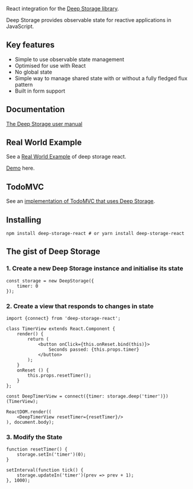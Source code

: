 React integration for the [Deep Storage library](https://github.com/deep-storage/deep-storage).

Deep Storage provides observable state for reactive applications in JavaScript.

## Key features

* Simple to use observable state management
* Optimised for use with React
* No global state
* Simple way to manage shared state with or without a fully fledged flux pattern
* Built in form support

## Documentation

[The Deep Storage user manual](https://deep-storage.gitbooks.io/deep-storage/content/)

## Real World Example

See a [Real World Example](https://github.com/deep-storage/examples/tree/master/react-saas) of
deep storage react.

[Demo](http://react-saas.surge.sh/) here.

## TodoMVC

See an [implementation of TodoMVC that uses Deep Storage](https://github.com/deep-storage/examples/tree/master/react-todomvc).

## Installing

    npm install deep-storage-react # or yarn install deep-storage-react

## The gist of Deep Storage

### 1. Create a new Deep Storage instance and initialise its state

    const storage = new DeepStorage({
        timer: 0
    });

### 2. Create a view that responds to changes in state

    import {connect} from 'deep-storage-react';

    class TimerView extends React.Component {
        render() {
            return (
                <button onClick={this.onReset.bind(this)}>
                    Seconds passed: {this.props.timer}
                </button>
            );
        }
        onReset () {
            this.props.resetTimer();
        }
    };

    const DeepTimerView = connect({timer: storage.deep('timer')})(TimerView);

    ReactDOM.render((
        <DeepTimerView resetTimer={resetTimer}/>
    ), document.body);

### 3. Modify the State

    function resetTimer() {
        storage.setIn('timer')(0);
    }

    setInterval(function tick() {
        storage.updateIn('timer')(prev => prev + 1);
    }, 1000);


